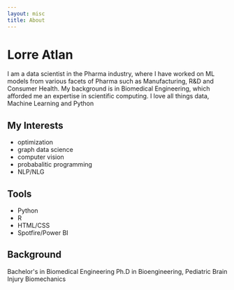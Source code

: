 ```yaml
---
layout: misc
title: About
---
```


# Lorre Atlan

I am a data scientist in the Pharma industry, where I have worked on ML models from various facets of Pharma such as Manufacturing, R&D and Consumer Health. My background is in Biomedical Engineering, which afforded me an expertise in scientific computing. I love all things data, Machine Learning and Python

## My Interests
* optimization
* graph data science
* computer vision
* probabalitic programming
* NLP/NLG

## Tools
- Python
- R
- HTML/CSS
- Spotfire/Power BI

## Background
Bachelor's in Biomedical Engineering
Ph.D in Bioengineering, Pediatric Brain Injury Biomechanics
